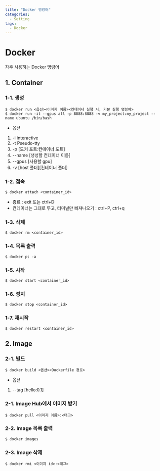 ```yaml
---
title: "Docker 명령어"
categories:
  - Setting
tags:
  - Docker
---
```


# Docker

자주 사용하는 Docker 명령어

## 1. Container

### 1-1. 생성

```
$ docker run <옵선><이미지 이름><컨테이너 실행 시, 기본 실행 명령어>
$ docker run -it --gpus all -p 8888:8888 -v my_project:my_project --name ubuntu /bin/bash
```

- 옵션  
1) -i interactive  
2) -t Pseudo-tty  
3) -p [도커 포트:컨에이너 포트]  
4) --name [생성할 컨테이너 이름]  
5) --gpus [사용할 gpu]  
6) -v [host 폴더][컨테이너 폴더]  

### 1-2. 접속
```
$ docker attach <container_id>
```
- 종료 : exit 또는 ctrl+D
- 컨테이너는 그대로 두고, 터미널만 빠져나오기 : ctrl+P, ctrl+q

### 1-3. 삭제

```
$ docker rm <container_id>
```

### 1-4. 목록 출력

```
$ docker ps -a
```

### 1-5. 시작

```
$ docker start <container_id>
```

### 1-6. 정지

```
$ docker stop <container_id>
```

### 1-7. 재시작

```
$ docker restart <container_id>
```

## 2. Image

### 2-1. 빌드

```
$ docker build <옵션><Dockerfile 경로>
```

- 옵션 
1) --tag [hello:0.1]


### 2-1. Image Hub에서 이미지 받기

```
$ docker pull <이미지 이름>:<태그>
```

### 2-2. Image 목록 출력

```
$ docker images
```

### 2-3. Image 삭제

```
$ docker rmi <이미지 id>:<태그>
```


